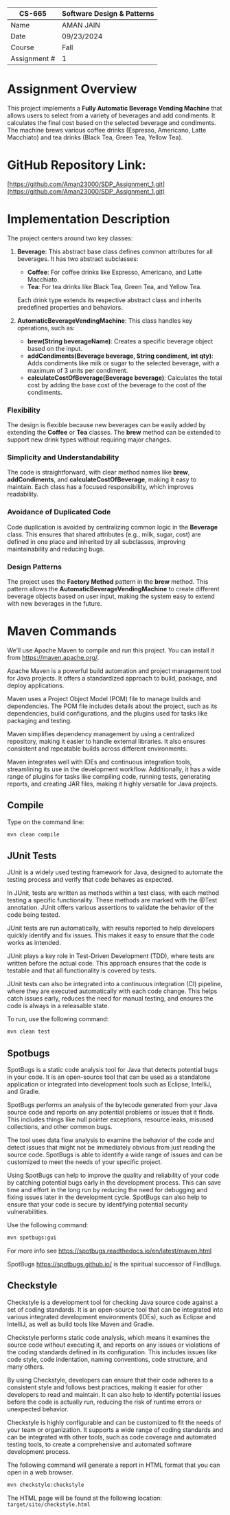 | CS-665       | Software Design & Patterns |
|--------------|----------------------------|
| Name         | AMAN JAIN                  |
| Date         | 09/23/2024                 |
| Course       | Fall                       |
| Assignment # | 1                          |

# Assignment Overview

This project implements a **Fully Automatic Beverage Vending Machine** that allows users to select from a variety of beverages and add condiments. It calculates the final cost based on the selected beverage and condiments. The machine brews various coffee drinks (Espresso, Americano, Latte Macchiato) and tea drinks (Black Tea, Green Tea, Yellow Tea).

# GitHub Repository Link:
[https://github.com/Aman23000/SDP_Assignment_1.git](https://github.com/Aman23000/SDP_Assignment_1.git)

# Implementation Description

The project centers around two key classes: 

1. **Beverage**: This abstract base class defines common attributes for all beverages. It has two abstract subclasses:
   - **Coffee**: For coffee drinks like Espresso, Americano, and Latte Macchiato.
   - **Tea**: For tea drinks like Black Tea, Green Tea, and Yellow Tea.

   Each drink type extends its respective abstract class and inherits predefined properties and behaviors.

2. **AutomaticBeverageVendingMachine**: This class handles key operations, such as:
   - **brew(String beverageName)**: Creates a specific beverage object based on the input.
   - **addCondiments(Beverage beverage, String condiment, int qty)**: Adds condiments like milk or sugar to the selected beverage, with a maximum of 3 units per condiment.
   - **calculateCostOfBeverage(Beverage beverage)**: Calculates the total cost by adding the base cost of the beverage to the cost of the condiments.

### Flexibility
The design is flexible because new beverages can be easily added by extending the **Coffee** or **Tea** classes. The **brew** method can be extended to support new drink types without requiring major changes.

### Simplicity and Understandability
The code is straightforward, with clear method names like **brew**, **addCondiments**, and **calculateCostOfBeverage**, making it easy to maintain. Each class has a focused responsibility, which improves readability.

### Avoidance of Duplicated Code
Code duplication is avoided by centralizing common logic in the **Beverage** class. This ensures that shared attributes (e.g., milk, sugar, cost) are defined in one place and inherited by all subclasses, improving maintainability and reducing bugs.

### Design Patterns
The project uses the **Factory Method** pattern in the **brew** method. This pattern allows the **AutomaticBeverageVendingMachine** to create different beverage objects based on user input, making the system easy to extend with new beverages in the future.

# Maven Commands

We’ll use Apache Maven to compile and run this project. You can install it from https://maven.apache.org/.

Apache Maven is a powerful build automation and project management tool for Java projects. It offers a standardized approach to build, package, and deploy applications.

Maven uses a Project Object Model (POM) file to manage builds and dependencies. The POM file includes details about the project, such as its dependencies, build configurations, and the plugins used for tasks like packaging and testing.

Maven simplifies dependency management by using a centralized repository, making it easier to handle external libraries. It also ensures consistent and repeatable builds across different environments.

Maven integrates well with IDEs and continuous integration tools, streamlining its use in the development workflow. Additionally, it has a wide range of plugins for tasks like compiling code, running tests, generating reports, and creating JAR files, making it highly versatile for Java projects.

## Compile
Type on the command line: 

```bash
mvn clean compile
```

## JUnit Tests
JUnit is a widely used testing framework for Java, designed to automate the testing process and verify that code behaves as expected.

In JUnit, tests are written as methods within a test class, with each method testing a specific functionality. These methods are marked with the @Test annotation. JUnit offers various assertions to validate the behavior of the code being tested.

JUnit tests are run automatically, with results reported to help developers quickly identify and fix issues. This makes it easy to ensure that the code works as intended.

JUnit plays a key role in Test-Driven Development (TDD), where tests are written before the actual code. This approach ensures that the code is testable and that all functionality is covered by tests.

JUnit tests can also be integrated into a continuous integration (CI) pipeline, where they are executed automatically with each code change. This helps catch issues early, reduces the need for manual testing, and ensures the code is always in a releasable state.

To run, use the following command:
```bash
mvn clean test
```


## Spotbugs 

SpotBugs is a static code analysis tool for Java that detects potential bugs in your code. It is an open-source tool that can be used as a standalone application or integrated into development tools such as Eclipse, IntelliJ, and Gradle.

SpotBugs performs an analysis of the bytecode generated from your Java source code and reports on any potential problems or issues that it finds. This includes things like null pointer exceptions, resource leaks, misused collections, and other common bugs.

The tool uses data flow analysis to examine the behavior of the code and detect issues that might not be immediately obvious from just reading the source code. SpotBugs is able to identify a wide range of issues and can be customized to meet the needs of your specific project.

Using SpotBugs can help to improve the quality and reliability of your code by catching potential bugs early in the development process. This can save time and effort in the long run by reducing the need for debugging and fixing issues later in the development cycle. SpotBugs can also help to ensure that your code is secure by identifying potential security vulnerabilities.

Use the following command:

```bash
mvn spotbugs:gui 
```

For more info see 
https://spotbugs.readthedocs.io/en/latest/maven.html

SpotBugs https://spotbugs.github.io/ is the spiritual successor of FindBugs.


## Checkstyle 

Checkstyle is a development tool for checking Java source code against a set of coding standards. It is an open-source tool that can be integrated into various integrated development environments (IDEs), such as Eclipse and IntelliJ, as well as build tools like Maven and Gradle.

Checkstyle performs static code analysis, which means it examines the source code without executing it, and reports on any issues or violations of the coding standards defined in its configuration. This includes issues like code style, code indentation, naming conventions, code structure, and many others.

By using Checkstyle, developers can ensure that their code adheres to a consistent style and follows best practices, making it easier for other developers to read and maintain. It can also help to identify potential issues before the code is actually run, reducing the risk of runtime errors or unexpected behavior.

Checkstyle is highly configurable and can be customized to fit the needs of your team or organization. It supports a wide range of coding standards and can be integrated with other tools, such as code coverage and automated testing tools, to create a comprehensive and automated software development process.

The following command will generate a report in HTML format that you can open in a web browser. 

```bash
mvn checkstyle:checkstyle
```

The HTML page will be found at the following location:
`target/site/checkstyle.html`




